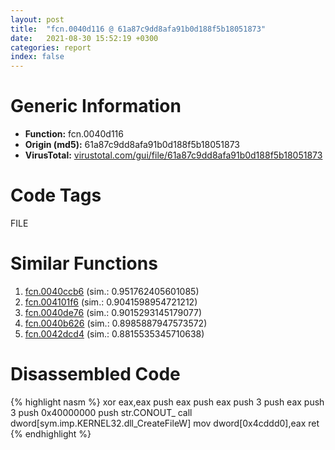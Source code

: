 ```yaml
---
layout: post
title:  "fcn.0040d116 @ 61a87c9dd8afa91b0d188f5b18051873"
date:   2021-08-30 15:52:19 +0300
categories: report
index: false
---
```


# Generic Information
- **Function:** fcn.0040d116
- **Origin (md5):** 61a87c9dd8afa91b0d188f5b18051873
- **VirusTotal:** [virustotal.com/gui/file/61a87c9dd8afa91b0d188f5b18051873][virustotal_ref]

# Code Tags
<span class="tag" id="FILE">FILE</span>


# Similar Functions

1. [fcn.0040ccb6][similar_1_ref] (sim.: 0.951762405601085)
2. [fcn.004101f6][similar_2_ref] (sim.: 0.9041598954721212)
3. [fcn.0040de76][similar_3_ref] (sim.: 0.9015293145179077)
4. [fcn.0040b626][similar_4_ref] (sim.: 0.8985887947573572)
5. [fcn.0042dcd4][similar_5_ref] (sim.: 0.8815535345710638)


# Disassembled Code

{% highlight nasm %}
xor eax,eax
push eax
push eax
push 3
push eax
push 3
push 0x40000000
push str.CONOUT_
call dword[sym.imp.KERNEL32.dll_CreateFileW]
mov dword[0x4cddd0],eax
ret 
{% endhighlight %}


[similar_1_ref]: /report/fcn.0040ccb6@77717b0243ef40f58615132b9a9cda50
[similar_2_ref]: /report/fcn.004101f6@fec037c981b84fb9df87dac6521840c9
[similar_3_ref]: /report/fcn.0040de76@d5337b9620c223d0a47057760eb166f6
[similar_4_ref]: /report/fcn.0040b626@39cc9d1efb3c13c15792b3ba0142fd3c
[similar_5_ref]: /report/fcn.0042dcd4@562a66888a24b489b80e1943b2f95b1e
[virustotal_ref]: https://www.virustotal.com/gui/file/61a87c9dd8afa91b0d188f5b18051873